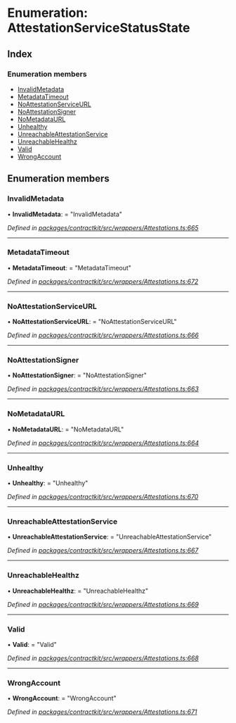# Enumeration: AttestationServiceStatusState

## Index

### Enumeration members

* [InvalidMetadata](_wrappers_attestations_.attestationservicestatusstate.md#invalidmetadata)
* [MetadataTimeout](_wrappers_attestations_.attestationservicestatusstate.md#metadatatimeout)
* [NoAttestationServiceURL](_wrappers_attestations_.attestationservicestatusstate.md#noattestationserviceurl)
* [NoAttestationSigner](_wrappers_attestations_.attestationservicestatusstate.md#noattestationsigner)
* [NoMetadataURL](_wrappers_attestations_.attestationservicestatusstate.md#nometadataurl)
* [Unhealthy](_wrappers_attestations_.attestationservicestatusstate.md#unhealthy)
* [UnreachableAttestationService](_wrappers_attestations_.attestationservicestatusstate.md#unreachableattestationservice)
* [UnreachableHealthz](_wrappers_attestations_.attestationservicestatusstate.md#unreachablehealthz)
* [Valid](_wrappers_attestations_.attestationservicestatusstate.md#valid)
* [WrongAccount](_wrappers_attestations_.attestationservicestatusstate.md#wrongaccount)

## Enumeration members

###  InvalidMetadata

• **InvalidMetadata**: = "InvalidMetadata"

*Defined in [packages/contractkit/src/wrappers/Attestations.ts:665](https://github.com/celo-org/celo-monorepo/blob/master/packages/contractkit/src/wrappers/Attestations.ts#L665)*

___

###  MetadataTimeout

• **MetadataTimeout**: = "MetadataTimeout"

*Defined in [packages/contractkit/src/wrappers/Attestations.ts:672](https://github.com/celo-org/celo-monorepo/blob/master/packages/contractkit/src/wrappers/Attestations.ts#L672)*

___

###  NoAttestationServiceURL

• **NoAttestationServiceURL**: = "NoAttestationServiceURL"

*Defined in [packages/contractkit/src/wrappers/Attestations.ts:666](https://github.com/celo-org/celo-monorepo/blob/master/packages/contractkit/src/wrappers/Attestations.ts#L666)*

___

###  NoAttestationSigner

• **NoAttestationSigner**: = "NoAttestationSigner"

*Defined in [packages/contractkit/src/wrappers/Attestations.ts:663](https://github.com/celo-org/celo-monorepo/blob/master/packages/contractkit/src/wrappers/Attestations.ts#L663)*

___

###  NoMetadataURL

• **NoMetadataURL**: = "NoMetadataURL"

*Defined in [packages/contractkit/src/wrappers/Attestations.ts:664](https://github.com/celo-org/celo-monorepo/blob/master/packages/contractkit/src/wrappers/Attestations.ts#L664)*

___

###  Unhealthy

• **Unhealthy**: = "Unhealthy"

*Defined in [packages/contractkit/src/wrappers/Attestations.ts:670](https://github.com/celo-org/celo-monorepo/blob/master/packages/contractkit/src/wrappers/Attestations.ts#L670)*

___

###  UnreachableAttestationService

• **UnreachableAttestationService**: = "UnreachableAttestationService"

*Defined in [packages/contractkit/src/wrappers/Attestations.ts:667](https://github.com/celo-org/celo-monorepo/blob/master/packages/contractkit/src/wrappers/Attestations.ts#L667)*

___

###  UnreachableHealthz

• **UnreachableHealthz**: = "UnreachableHealthz"

*Defined in [packages/contractkit/src/wrappers/Attestations.ts:669](https://github.com/celo-org/celo-monorepo/blob/master/packages/contractkit/src/wrappers/Attestations.ts#L669)*

___

###  Valid

• **Valid**: = "Valid"

*Defined in [packages/contractkit/src/wrappers/Attestations.ts:668](https://github.com/celo-org/celo-monorepo/blob/master/packages/contractkit/src/wrappers/Attestations.ts#L668)*

___

###  WrongAccount

• **WrongAccount**: = "WrongAccount"

*Defined in [packages/contractkit/src/wrappers/Attestations.ts:671](https://github.com/celo-org/celo-monorepo/blob/master/packages/contractkit/src/wrappers/Attestations.ts#L671)*
